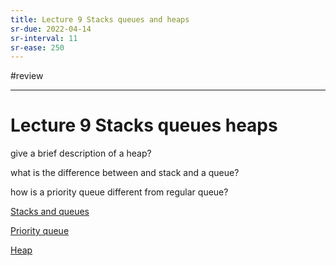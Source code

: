 ```yaml
---
title: Lecture 9 Stacks queues and heaps
sr-due: 2022-04-14
sr-interval: 11
sr-ease: 250
---
```

#review 

---
# Lecture 9 Stacks queues heaps
give a brief description of a heap?

what is the difference between and stack and  a queue?

how is a priority queue different from regular queue?

[Stacks and queues](out/notes/stacks-and-queues.md)

[Priority queue](out/notes/priority-queue.md)

[Heap](out/notes/heap.md)